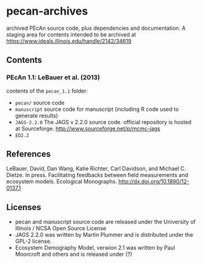 pecan-archives
==============

archived PEcAn source code, plus dependencies and documentation. A staging area for contents intended to be archived at https://www.ideals.illinois.edu/handle/2142/34619

## Contents

### PEcAn 1.1: LeBauer et al. (2013)

contents of the `pecan_1.1` folder:
* `pecan/` source code
* `manuscript` source code for manuscript (including R code used to generate results)
* `JAGS-2.2.0` The JAGS v 2.2.0 source code.  official repository is hosted at Sourceforge. http://www.sourceforge.net/p/mcmc-jags
* `ED2.2`


## References 

LeBauer, David, Dan Wang, Katie Richter, Carl Davidson, and Michael C. Dietze. In press. Facilitating feedbacks between field measurements and ecosystem models. Ecological Monographs. http://dx.doi.org/10.1890/12-0137.1

## Licenses

* pecan and manuscript source code are released under the University of Illinois / NCSA Open Source License
* JAGS 2.2.0 was written by Martin Plummer and is distributed under the GPL-2 license.
* Ecosystem Demography Model, verwion 2.1 was written by Paul Moorcroft and others and is released under (?) 
